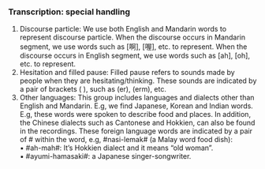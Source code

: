### Transcription: special handling

1. Discourse particle: We use both English and Mandarin words to represent discourse particle. When the discourse occurs in Mandarin segment, we use words such as [啊], [喔], etc. to represent. When the discourse occurs in English segment, we use words such as [ah], [oh], etc. to represent.
2. Hesitation and filled pause: Filled pause refers to sounds made by people when they are hesitating/thinking. These sounds are indicated by a pair of brackets ( ), such as (er), (erm), etc.
3. Other languages: This group includes languages and dialects other than English and Mandarin. E.g, we find Japanese, Korean and Indian words. E.g, these words were spoken to describe food and places. In addition, the Chinese dialects such as Cantonese and Hokkien, can also be found in the recordings. These foreign language words are indicated by a pair of # within the word, e.g, #nasi-lemak# (a Malay word food dish):  
▪	#ah-mah#: It’s Hokkien dialect and it means “old woman”.   
▪	#ayumi-hamasaki#: a Japanese singer-songwriter.   
